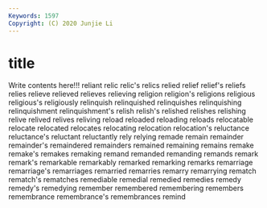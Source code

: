```yaml
---
Keywords: 1597
Copyright: (C) 2020 Junjie Li
---
```


# title

Write contents here!!!
reliant
relic 
relic's 
relics 
relied 
relief 
relief's 
reliefs 
relies 
relieve 
relieved
relieves 
relieving 
religion 
religion's 
religions 
religious 
religious's 
religiously 
relinquish 
relinquished
relinquishes 
relinquishing 
relinquishment 
relinquishment's 
relish 
relish's 
relished 
relishes 
relishing 
relive
relived 
relives 
reliving 
reload 
reloaded 
reloading 
reloads 
relocatable 
relocate 
relocated
relocates 
relocating 
relocation 
relocation's 
reluctance 
reluctance's 
reluctant 
reluctantly 
rely 
relying
remade 
remain 
remainder 
remainder's 
remaindered 
remainders 
remained 
remaining 
remains 
remake
remake's 
remakes 
remaking 
remand 
remanded 
remanding 
remands 
remark 
remark's 
remarkable
remarkably 
remarked 
remarking 
remarks 
remarriage 
remarriage's 
remarriages 
remarried 
remarries 
remarry
remarrying 
rematch 
rematch's 
rematches 
remediable 
remedial 
remedied 
remedies 
remedy 
remedy's
remedying 
remember 
remembered 
remembering 
remembers 
remembrance 
remembrance's 
remembrances 
remind 

